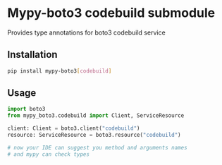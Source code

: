 # Mypy-boto3 codebuild submodule

Provides type annotations for boto3 codebuild service

## Installation

```bash
pip install mypy-boto3[codebuild]
```

## Usage

```python
import boto3
from mypy_boto3.codebuild import Client, ServiceResource

client: Client = boto3.client("codebuild")
resource: ServiceResource = boto3.resource("codebuild")

# now your IDE can suggest you method and arguments names
# and mypy can check types
```

